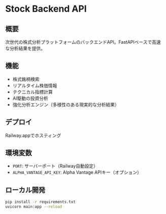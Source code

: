# Stock Backend API

## 概要
次世代の株式分析プラットフォームのバックエンドAPI。FastAPIベースで高速な分析結果を提供。

## 機能
- 株式銘柄検索
- リアルタイム株価情報
- テクニカル指標計算
- AI駆動の投資分析
- 強化分析エンジン（多様性のある現実的な分析結果）

## デプロイ
Railway.appでホスティング

## 環境変数
- `PORT`: サーバーポート（Railway自動設定）
- `ALPHA_VANTAGE_API_KEY`: Alpha Vantage APIキー（オプション）

## ローカル開発
```bash
pip install -r requirements.txt
uvicorn main:app --reload
```